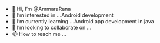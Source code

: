 - 👋 Hi, I’m @AmmaraRana 
- 👀 I’m interested in ...Android development
- 🌱 I’m currently learning ...Android app development in java
- 💞️ I’m looking to collaborate on ...
- 📫 How to reach me ...

<!---
AmmaraRana/AmmaraRana is a ✨ special ✨ repository because its `README.md` (this file) appears on your GitHub profile.
You can click the Preview link to take a look at your changes.
--->
